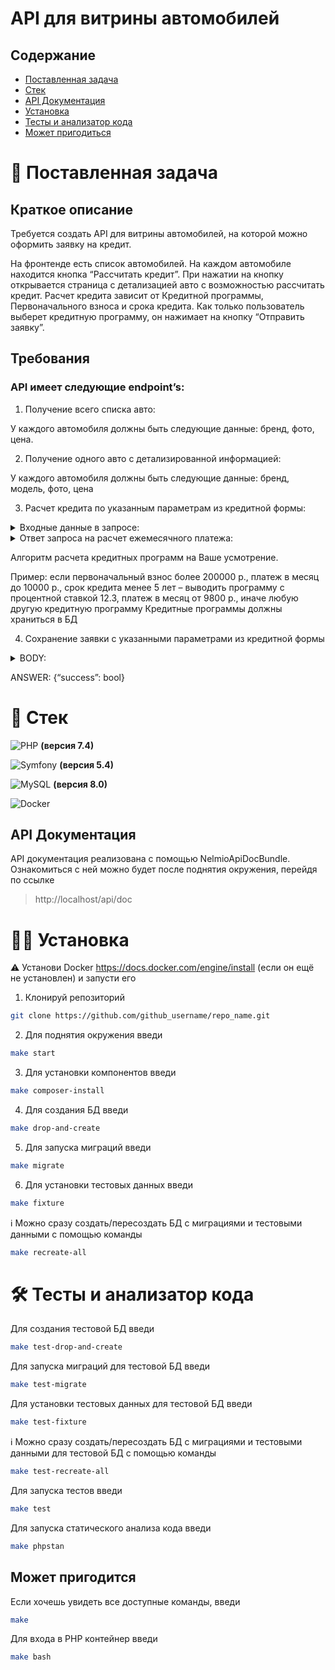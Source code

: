 # API для витрины автомобилей

## Содержание

- [Поставленная задача](#-поставленная-задача)
- [Стек](#-стек)
- [API Документация](#api-документация)
- [Установка](#-установка)
- [Тесты и анализатор кода](#-тесты-и-анализатор-кода)
- [Может пригодиться](#может-пригодится)

# 💼 Поставленная задача

## Краткое описание

Требуется создать API для витрины автомобилей, на которой можно оформить заявку на кредит.

На фронтенде есть список автомобилей. На каждом автомобиле находится кнопка “Рассчитать кредит”.
При нажатии на кнопку открывается страница с детализацией авто с возможностью рассчитать кредит.
Расчет кредита зависит от Кредитной программы, Первоначального взноса и срока кредита.
Как только пользователь выберет кредитную программу, он нажимает на кнопку “Отправить заявку”.

## Требования

### API имеет следующие endpoint’s:

1. Получение всего списка авто:

У каждого автомобиля должны быть следующие данные: бренд, фото, цена.

2. Получение одного авто с детализированной информацией:

У каждого автомобиля должны быть следующие данные: бренд, модель, фото, цена

3. Расчет кредита по указанным параметрам из кредитной формы:

<details>
  <summary>Входные данные в запросе:</summary>

**price**: Цена автомобиля (int, required). Пример: 1401000

**initialPayment**: Первоначальный взнос за кредит. В запросе отдаются рубли с копейками. (float: точность до десятых
долей, required). Пример: 200000,56

**loanTerm**: Срок кредита в месяцах (int, required). Пример: 64
</details>

<details>
  <summary>Ответ запроса на расчет ежемесячного платежа:</summary>

**programId**: Уникальный id кредитной программы

**interestRate**: Процентная ставка кредитной программы (float, точность до десятых долей). Пример: 12.3

**monthlyPayment**: Ежемесячный платёж (int). Пример: 24276

**title**: Название кредитной программы (str). Пример: “Alfa Energy”
</details>

Алгоритм расчета кредитных программ на Ваше усмотрение.

Пример: если первоначальный взнос более 200000 р., платеж в месяц до 10000 р., срок кредита менее 5 лет – выводить
программу с процентной ставкой 12.3, платеж в месяц от 9800 р., иначе любую другую кредитную программу
Кредитные программы должны храниться в БД

4. Сохранение заявки с указанными параметрами из кредитной формы

<details>
  <summary>BODY:</summary>
{

"carId": int,

"programId": int,

"initialPayment": int,

"loanTerm": int

}
</details>

ANSWER: {“success”: bool}

# 🧰 Стек

![PHP](https://img.shields.io/badge/PHP-777BB4?style=for-the-badge&logo=php&logoColor=white) **(версия 7.4)**

![Symfony](https://img.shields.io/badge/Symfony-000000?style=for-the-badge&logo=symfony&logoColor=white) **(версия 5.4)**

![MySQL](https://img.shields.io/badge/MySQL-4479A1?style=for-the-badge&logo=mysql&logoColor=white) **(версия 8.0)**

![Docker](https://img.shields.io/badge/Docker-2496ED?style=for-the-badge&logo=docker&logoColor=white)

## API Документация

API документация реализована с помощью NelmioApiDocBundle. Ознакомиться с ней можно будет после поднятия окружения,
перейдя по ссылке

> http://localhost/api/doc

# 👨‍💻 Установка

⚠️ Установи Docker https://docs.docker.com/engine/install (если он ещё не установлен) и запусти его

1. Клонируй репозиторий

```sh
git clone https://github.com/github_username/repo_name.git
```

2. Для поднятия окружения введи

```sh
make start
```

3. Для установки компонентов введи

```sh
make composer-install
```

4. Для создания БД введи

```sh
make drop-and-create
```

5. Для запуска миграций введи

```sh
make migrate
```

6. Для установки тестовых данных введи

```sh
make fixture
```

ℹ️ Можно сразу создать/пересоздать БД с миграциями и тестовыми данными с помощью команды

```sh
make recreate-all
```

# 🛠️ Тесты и анализатор кода

Для создания тестовой БД введи

```sh
make test-drop-and-create
```

Для запуска миграций для тестовой БД введи

```sh
make test-migrate
```

Для установки тестовых данных для тестовой БД введи

```sh
make test-fixture
```

ℹ️ Можно сразу создать/пересоздать БД с миграциями и тестовыми данными для тестовой БД с помощью команды

```sh
make test-recreate-all
```

Для запуска тестов введи

```sh
make test
```

Для запуска статического анализа кода введи

```sh
make phpstan
```

## Может пригодится

Если хочешь увидеть все доступные команды, введи

```sh
make
```

Для входа в PHP контейнер введи

```sh
make bash
```

